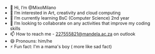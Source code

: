 - 👋 Hi, I’m @MixoMilano
- 👀 I’m interested in Art, creativity and cloud computing
- 🌱 I’m currently learning BsC (Computer Science) 2nd year
- 💞️ I’m looking to collaborate on any activities that improve my coding skills
- 📫 How to reach me - 227555821@mandela.ac.za on outlook
- 😄 Pronouns: him/he
- ⚡ Fun fact: I'm a mama's boy ( more like sad fact)

<!---
MixoMilano/MixoMilano is a ✨ special ✨ repository because its `README.md` (this file) appears on your GitHub profile.
You can click the Preview link to take a look at your changes.
--->
